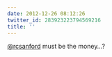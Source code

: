 ```yaml
---
date: 2012-12-26 08:12:26
twitter_id: 283923223794569216
title: ''
---
```




[@rcsanford](https://twitter.com/rcsanford) must be the money…?
